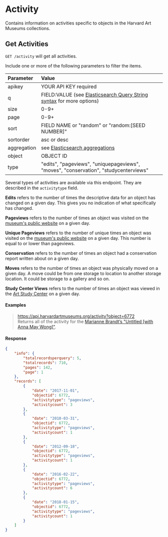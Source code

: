 # Activity

Contains information on activities specific to objects in the Harvard Art Museums collections.

## Get Activities

`GET /activity` will get all activities.

Include one or more of the following parameters to filter the items.

| Parameter | Value |
| :--------- | :----- |
| apikey | YOUR API KEY required |
| q | FIELD:VALUE (see [Elasticsearch Query String syntax](https://www.elastic.co/guide/en/elasticsearch/reference/5.6/query-dsl-query-string-query.html) for more options) |
| size | 0-9+ |
| page | 0-9+ |
| sort | FIELD NAME or "random" or "random:[SEED NUMBER]" |
| sortorder | asc or desc |
| aggregation |  see [Elasticsearch aggregations](http://www.elastic.co/guide/en/elasticsearch/reference/5.6/search-aggregations.html#_structuring_aggregations) |
| object | OBJECT ID |
| type | "edits", "pageviews", "uniquepageviews", "moves", "conservation", "studycenterviews" |

Several types of activities are available via this endpoint. They are described in the `activitytype` field. 

**Edits** refers to the number of times the descriptive data for an object has changed on a given day. This gives you no indication of what specifically has changed. 

**Pageviews** refers to the number of times an object was visited on the [museum's public website](http://www.harvardartmuseums.org) on a given day.

**Unique Pageviews** refers to the number of unique times an object was visited on the [museum's public website](http://www.harvardartmuseums.org) on a given day. This number is equal to or lower than pageviews.

**Conservation** refers to the number of times an object had a conservation report written about on a given day.

**Moves** refers to the number of times an object was physically moved on a given day. A move could be from one storage to location to another storage location. It could be storage to a gallery and so on.

**Study Center Views** refers to the number of times an object was viewed in the [Art Study Center](http://www.harvardartmuseums.org/teaching-and-research/art-study-center) on a given day.

#### Examples

> https://api.harvardartmuseums.org/activity?object=6772  
> Returns all of the activity for the [Marianne Brandt’s "Untitled [with Anna May Wong]"](www.harvardartmuseums.org/collections/object/6772).  

#### Response

```json
{
    "info": {
        "totalrecordsperquery": 5,
        "totalrecords": 710,
        "pages": 142,
        "page": 1
    },
    "records": [
        {
            "date": "2017-11-01",
            "objectid": 6772,
            "activitytype": "pageviews",
            "activitycount": 3
        },
        {
            "date": "2010-03-31",
            "objectid": 6772,
            "activitytype": "pageviews",
            "activitycount": 1
        },
        {
            "date": "2012-09-18",
            "objectid": 6772,
            "activitytype": "pageviews",
            "activitycount": 1
        },
        {
            "date": "2016-02-22",
            "objectid": 6772,
            "activitytype": "pageviews",
            "activitycount": 6
        },
        {
            "date": "2018-01-15",
            "objectid": 6772,
            "activitytype": "pageviews",
            "activitycount": 1
        }
    ]
}
```